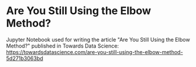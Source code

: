 # Are You Still Using the Elbow Method?

Jupyter Notebook used for writing the article "Are You Still Using the Elbow Method?" published in Towards Data Science: https://towardsdatascience.com/are-you-still-using-the-elbow-method-5d271b3063bd
